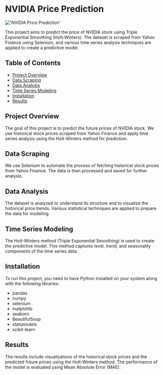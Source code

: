 # NVIDIA Price Prediction

!['NVIDIA Price Prediction'](https://image.cnbcfm.com/api/v1/image/107067261-1653514547587-gettyimages-1234001062-RAFAPRESS_15072021-9654.jpeg?v=1707772252)

This project aims to predict the price of NVIDIA stock using Triple Exponential Smoothing (Holt-Winters). The dataset is scraped from Yahoo Finance using Selenium, and various time series analysis techniques are applied to create a predictive model.

## Table of Contents
- [Project Overview](#project-overview)
- [Data Scraping](#data-scraping)
- [Data Analysis](#data-analysis)
- [Time Series Modeling](#time-series-modeling)
- [Installation](#installation)
- [Results](#results)

## Project Overview
The goal of this project is to predict the future prices of NVIDIA stock. We use historical stock prices scraped from Yahoo Finance and apply time series analysis using the Holt-Winters method for prediction. 

## Data Scraping
We use Selenium to automate the process of fetching historical stock prices from Yahoo Finance. The data is then processed and saved for further analysis.

## Data Analysis
The dataset is analyzed to understand its structure and to visualize the historical price trends. Various statistical techniques are applied to prepare the data for modeling.

## Time Series Modeling
The Holt-Winters method (Triple Exponential Smoothing) is used to create the predictive model. This method captures level, trend, and seasonality components of the time series data.

## Installation
To run this project, you need to have Python installed on your system along with the following libraries:
- pandas
- numpy
- selenium
- matplotlib
- seaborn
- BeautifulSoup
- statsmodels
- scikit-learn

## Results
The results include visualizations of the historical stock prices and the predicted future prices using the Holt-Winters method. The performance of the model is evaluated using Mean Absolute Error (MAE).

